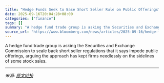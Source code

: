 ```yaml
---
title: "Hedge Funds Seek to Ease Short Seller Rule on Public Offerings"
date: 2025-09-16T20:04:28+08:00
categories: ["finance"]
tags: []
summary: "A hedge fund trade group is asking the Securities and Exchange Commission to scale back short seller regulations that it says impede public offerings, arguing the approach has kept firms needlessly on"
source_url: "https://www.bloomberg.com/news/articles/2025-09-16/hedge-funds-seek-to-ease-short-seller-rule-on-public-offerings"
---
```


A hedge fund trade group is asking the Securities and Exchange Commission to scale back short seller regulations that it says impede public offerings, arguing the approach has kept firms needlessly on the sidelines of some stock sales.

---

*来源: [原文链接](https://www.bloomberg.com/news/articles/2025-09-16/hedge-funds-seek-to-ease-short-seller-rule-on-public-offerings)*
